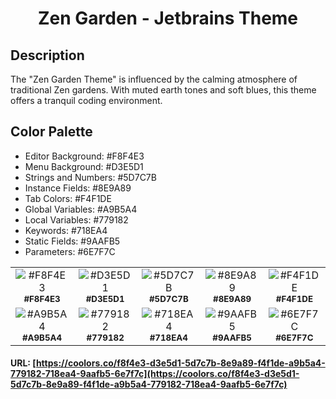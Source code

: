 <h1 align="center">
Zen Garden - Jetbrains Theme
</h1>

## Description

The "Zen Garden Theme" is influenced by the calming atmosphere of traditional Zen gardens. With muted earth tones and
soft blues, this theme offers a tranquil coding environment.

## Color Palette

* Editor Background: #F8F4E3
* Menu Background: #D3E5D1
* Strings and Numbers: #5D7C7B
* Instance Fields: #8E9A89
* Tab Colors: #F4F1DE
* Global Variables: #A9B5A4
* Local Variables: #779182
* Keywords: #718EA4
* Static Fields: #9AAFB5
* Parameters: #6E7F7C

<table>
   <tr>
      <td align="center"><img src="https://codigrate.com/util/color/F8F4E3.png" alt="#F8F4E3"><br/><sub><b>#F8F4E3</b></sub><br/></td>
      <td align="center"><img src="https://codigrate.com/util/color/D3E5D1.png" alt="#D3E5D1"><br/><sub><b>#D3E5D1</b></sub><br/></td>
      <td align="center"><img src="https://codigrate.com/util/color/5D7C7B.png" alt="#5D7C7B"><br/><sub><b>#5D7C7B</b></sub><br/></td>
      <td align="center"><img src="https://codigrate.com/util/color/8E9A89.png" alt="#8E9A89"><br/><sub><b>#8E9A89</b></sub><br/></td>
      <td align="center"><img src="https://codigrate.com/util/color/F4F1DE.png" alt="#F4F1DE"><br/><sub><b>#F4F1DE</b></sub><br/></td>
   </tr>
   <tr>
      <td align="center"><img src="https://codigrate.com/util/color/A9B5A4.png" alt="#A9B5A4"><br/><sub><b>#A9B5A4</b></sub><br/></td>
      <td align="center"><img src="https://codigrate.com/util/color/779182.png" alt="#779182"><br/><sub><b>#779182</b></sub><br/></td>
      <td align="center"><img src="https://codigrate.com/util/color/718EA4.png" alt="#718EA4"><br/><sub><b>#718EA4</b></sub><br/></td>
      <td align="center"><img src="https://codigrate.com/util/color/9AAFB5.png" alt="#9AAFB5"><br/><sub><b>#9AAFB5</b></sub><br/></td>
      <td align="center"><img src="https://codigrate.com/util/color/6E7F7C.png" alt="#6E7F7C"><br/><sub><b>#6E7F7C</b></sub><br/></td>
   </tr>
</table>

#### URL: [https://coolors.co/f8f4e3-d3e5d1-5d7c7b-8e9a89-f4f1de-a9b5a4-779182-718ea4-9aafb5-6e7f7c](https://coolors.co/f8f4e3-d3e5d1-5d7c7b-8e9a89-f4f1de-a9b5a4-779182-718ea4-9aafb5-6e7f7c)
